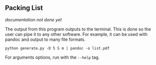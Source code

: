 Packing List
---

*documentation not done yet*

The output from this program outputs to the terminal.
This is done so the user can pipe it to any other software.
For example, it can be used with pandoc and output to many file formats.
```shell
python generate.py -D 5 S m | pandoc -o list.pdf
```
For arguments options, run with the `--help` tag.